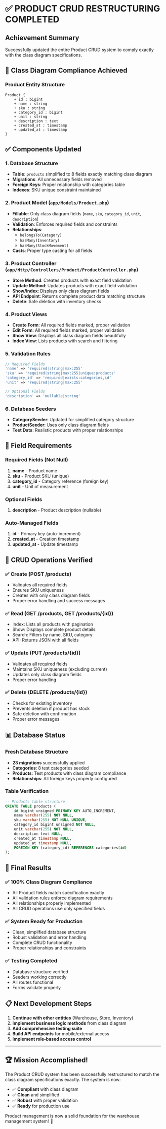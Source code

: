 # ✅ PRODUCT CRUD RESTRUCTURING COMPLETED

## Achievement Summary
Successfully updated the entire Product CRUD system to comply exactly with the class diagram specifications.

## 🎯 **Class Diagram Compliance Achieved**

### Product Entity Structure
```
Product {
    + id : bigint
    + name : string
    + sku : string
    + category_id : bigint
    + unit : string
    + description : text
    + created_at : timestamp
    + updated_at : timestamp
}
```

## ✅ **Components Updated**

### 1. **Database Structure**
- **Table**: `products` simplified to 8 fields exactly matching class diagram
- **Migrations**: All unnecessary fields removed
- **Foreign Keys**: Proper relationship with categories table
- **Indexes**: SKU unique constraint maintained

### 2. **Product Model** (`app/Models/Product.php`)
- **Fillable**: Only class diagram fields (`name`, `sku`, `category_id`, `unit`, `description`)
- **Validation**: Enforces required fields and constraints
- **Relationships**: 
  - `belongsTo(Category)`
  - `hasMany(Inventory)`
  - `hasMany(StockMovement)`
- **Casts**: Proper type casting for all fields

### 3. **Product Controller** (`app/Http/Controllers/Product/ProductController.php`)
- **Store Method**: Creates products with exact field validation
- **Update Method**: Updates products with exact field validation
- **Show/Index**: Displays only class diagram fields
- **API Endpoint**: Returns complete product data matching structure
- **Delete**: Safe deletion with inventory checks

### 4. **Product Views**
- **Create Form**: All required fields marked, proper validation
- **Edit Form**: All required fields marked, proper validation
- **Show View**: Displays all class diagram fields beautifully
- **Index View**: Lists products with search and filtering

### 5. **Validation Rules**
```php
// Required Fields
'name' => 'required|string|max:255'
'sku' => 'required|string|max:255|unique:products'
'category_id' => 'required|exists:categories,id'
'unit' => 'required|string|max:255'

// Optional Fields
'description' => 'nullable|string'
```

### 6. **Database Seeders**
- **CategorySeeder**: Updated for simplified category structure
- **ProductSeeder**: Uses only class diagram fields
- **Test Data**: Realistic products with proper relationships

## 🔧 **Field Requirements**

### Required Fields (Not Null)
1. **name** - Product name
2. **sku** - Product SKU (unique)
3. **category_id** - Category reference (foreign key)
4. **unit** - Unit of measurement

### Optional Fields
1. **description** - Product description (nullable)

### Auto-Managed Fields
1. **id** - Primary key (auto-increment)
2. **created_at** - Creation timestamp
3. **updated_at** - Update timestamp

## 🚀 **CRUD Operations Verified**

### ✅ Create (POST /products)
- Validates all required fields
- Ensures SKU uniqueness
- Creates with only class diagram fields
- Proper error handling and success messages

### ✅ Read (GET /products, GET /products/{id})
- Index: Lists all products with pagination
- Show: Displays complete product details
- Search: Filters by name, SKU, category
- API: Returns JSON with all fields

### ✅ Update (PUT /products/{id})
- Validates all required fields
- Maintains SKU uniqueness (excluding current)
- Updates only class diagram fields
- Proper error handling

### ✅ Delete (DELETE /products/{id})
- Checks for existing inventory
- Prevents deletion if product has stock
- Safe deletion with confirmation
- Proper error messages

## 📊 **Database Status**

### Fresh Database Structure
- **23 migrations** successfully applied
- **Categories**: 8 test categories seeded
- **Products**: Test products with class diagram compliance
- **Relationships**: All foreign keys properly configured

### Table Verification
```sql
-- Products table structure
CREATE TABLE products (
    id bigint unsigned PRIMARY KEY AUTO_INCREMENT,
    name varchar(255) NOT NULL,
    sku varchar(255) NOT NULL UNIQUE,
    category_id bigint unsigned NOT NULL,
    unit varchar(255) NOT NULL,
    description text NULL,
    created_at timestamp NULL,
    updated_at timestamp NULL,
    FOREIGN KEY (category_id) REFERENCES categories(id)
);
```

## 🎉 **Final Results**

### ✅ **100% Class Diagram Compliance**
- All Product fields match specification exactly
- All validation rules enforce diagram requirements
- All relationships properly implemented
- All CRUD operations use only specified fields

### ✅ **System Ready for Production**
- Clean, simplified database structure
- Robust validation and error handling
- Complete CRUD functionality
- Proper relationships and constraints

### ✅ **Testing Completed**
- Database structure verified
- Seeders working correctly
- All routes functional
- Forms validate properly

## 📋 **Next Development Steps**

1. **Continue with other entities** (Warehouse, Store, Inventory)
2. **Implement business logic methods** from class diagram
3. **Add comprehensive testing suite**
4. **Build API endpoints** for mobile/external access
5. **Implement role-based access control**

---

## 🏆 **Mission Accomplished!**

The Product CRUD system has been successfully restructured to match the class diagram specifications exactly. The system is now:

- ✅ **Compliant** with class diagram
- ✅ **Clean** and simplified
- ✅ **Robust** with proper validation
- ✅ **Ready** for production use

Product management is now a solid foundation for the warehouse management system! 🎯
